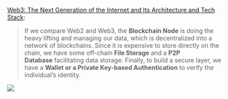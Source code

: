 [Web3: The Next Generation of the Internet and Its Architecture and Tech Stack](https://medium.com/@k.deepak629/web3-architecture-and-tech-stack-a-complete-beginners-guide-5fc624c653ce):
>If we compare Web2 and Web3, the **Blockchain Node** is doing the heavy lifting and managing our data, which is decentralized into a network of blockchains. Since it is expensive to store directly on the chain, we have some off-chain **File Storage** and a **P2P Database** facilitating data storage. Finally, to build a secure layer, we have a **Wallet or a Private Key-based Authentication** to verify the individual’s identity.


![](https://xiaohui-zhangjiakou.oss-cn-zhangjiakou.aliyuncs.com/image/202310292109953.png)
